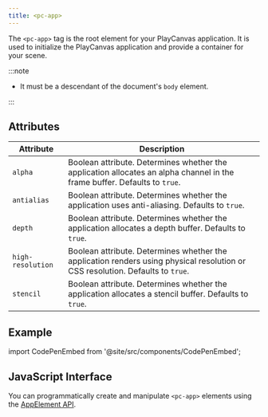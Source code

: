 ```yaml
---
title: <pc-app>
---
```


The `<pc-app>` tag is the root element for your PlayCanvas application. It is used to initialize the PlayCanvas application and provide a container for your scene.

:::note

* It must be a descendant of the document's `body` element.

:::

## Attributes

<div className="nowrap-first-col">

| Attribute | Description |
| --- | --- |
| `alpha` | Boolean attribute. Determines whether the application allocates an alpha channel in the frame buffer. Defaults to `true`. |
| `antialias` | Boolean attribute. Determines whether the application uses anti-aliasing. Defaults to `true`. |
| `depth` | Boolean attribute. Determines whether the application allocates a depth buffer. Defaults to `true`. |
| `high-resolution` | Boolean attribute. Determines whether the application renders using physical resolution or CSS resolution. Defaults to `true`. |
| `stencil` | Boolean attribute. Determines whether the application allocates a stencil buffer. Defaults to `true`. |

</div>

## Example

import CodePenEmbed from '@site/src/components/CodePenEmbed';

<CodePenEmbed id="JoPvXjO" title="<pc-app> example" />

## JavaScript Interface

You can programmatically create and manipulate `<pc-app>` elements using the [AppElement API](https://api.playcanvas.com/classes/EngineWebComponents.AppElement.html).
